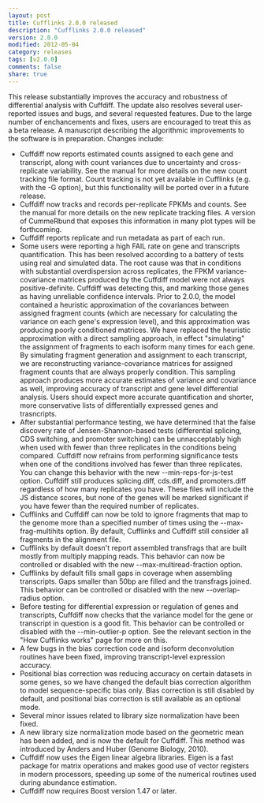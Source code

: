 ```yaml
---
layout: post
title: Cufflinks 2.0.0 released
description: "Cufflinks 2.0.0 released"
version: 2.0.0
modified: 2012-05-04
category: releases
tags: [v2.0.0]
comments: false
share: true
---
```

This release substantially improves the accuracy and robustness of differential analysis with Cuffdiff. The update also resolves several user-reported issues and bugs, and several requested features. Due to the large number of enchancements and fixes, users are encouraged to treat this as a beta release. A manuscript describing the algorithmic improvements to the software is in preparation. Changes include:

- Cuffdiff now reports estimated counts assigned to each gene and transcript, along with count variances due to uncertainty and cross-replicate variability. See the manual for more details on the new count tracking file format. Count tracking is not yet available in Cufflinks (e.g. with the -G option), but this functionality will be ported over in a future release.
- Cuffdiff now tracks and records per-replicate FPKMs and counts. See the manual for more details on the new replicate tracking files. A version of CummeRbund that exposes this information in many plot types will be forthcoming.
- Cuffdiff reports replicate and run metadata as part of each run.
- Some users were reporting a high FAIL rate on gene and transcripts quantification. This has been resolved according to a battery of tests using real and simulated data. The root cause was that in conditions with substantial overdispersion across replicates, the FPKM variance-covariance matrices produced by the Cuffdiff model were not always positive-definite. Cuffdiff was detecting this, and marking those genes as having unreliable confidence intervals. Prior to 2.0.0, the model contained a heuristic approximation of the covariances between assigned fragment counts (which are necessary for calculating the variance on each gene's expression level), and this approximation was producing poorly conditioned matrices. We have replaced the heuristic approximation with a direct sampling approach, in effect "simulating" the assignment of fragments to each isoform many times for each gene. By simulating fragment generation and assignment to each transcript, we are reconstructing variance-covariance matrices for assigned fragment counts that are always properly condition. This sampling approach produces more accurate estimates of variance and covariance as well, improving accuracy of transcript and gene level differential analysis. Users should expect more accurate quantification and shorter, more conservative lists of differentially expressed genes and trasncripts.
- After substantial performance testing, we have determined that the false discovery rate of Jensen-Shannon-based tests (differential splicing, CDS switching, and promoter switching) can be unnacceptably high when used with fewer than three replicates in the conditions being compared. Cuffdiff now refrains from performing significance tests when one of the conditions involved has fewer than three replicates. You can change this behavior with the new --min-reps-for-js-test option. Cuffdiff still produces splicing.diff, cds.diff, and promoters.diff regardless of how many replicates you have. These files will include the JS distance scores, but none of the genes will be marked significant if you have fewer than the required number of replicates.
- Cufflinks and Cuffdiff can now be told to ignore fragments that map to the genome more than a specified number of times using the --max-frag-multihits option. By default, Cufflinks and Cuffdiff still consider all fragments in the alignment file.
- Cufflinks by default doesn't report assembled transfrags that are built mostly from multiply mapping reads. This behavior can now be controlled or disabled with the new --max-multiread-fraction option.
- Cufflinks by default fills small gaps in coverage when assembling transcripts. Gaps smaller than 50bp are filled and the transfrags joined. This behavior can be controlled or disabled with the new --overlap-radius option.
- Before testing for differential expression or regulation of genes and transcripts, Cuffdiff now checks that the variance model for the gene or transcript in question is a good fit. This behavior can be controlled or disabled with the --min-outlier-p option. See the relevant section in the "How Cufflinks works" page for more on this.
- A few bugs in the bias correction code and isoform deconvolution routines have been fixed, improving transcript-level expression accuracy.
- Positional bias correction was reducing accuracy on certain datasets in some genes, so we have changed the default bias correction algorithm to model sequence-specific bias only. Bias correction is still disabled by default, and positional bias correction is still available as an optional mode.
- Several minor issues related to library size normalization have been fixed.
- A new library size normalization mode based on the geometric mean has been added, and is now the default for Cuffdiff. This method was introduced by Anders and Huber (Genome Biology, 2010).
- Cuffdiff now uses the Eigen linear algebra libraries. Eigen is a fast package for matrix operations and makes good use of vector registers in modern processors, speeding up some of the numerical routines used during abundance estimation.
- Cuffdiff now requires Boost version 1.47 or later.